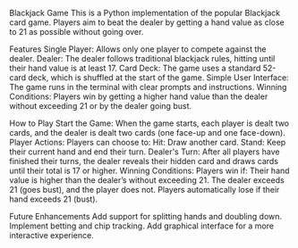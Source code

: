 Blackjack Game
This is a Python implementation of the popular Blackjack card game. Players aim to beat the dealer by getting a hand value as close to 21 as possible without going over.

Features
Single Player: Allows only one player to compete against the dealer.
Dealer: The dealer follows traditional blackjack rules, hitting until their hand value is at least 17.
Card Deck: The game uses a standard 52-card deck, which is shuffled at the start of the game.
Simple User Interface: The game runs in the terminal with clear prompts and instructions.
Winning Conditions: Players win by getting a higher hand value than the dealer without exceeding 21 or by the dealer going bust.



How to Play
Start the Game: When the game starts, each player is dealt two cards, and the dealer is dealt two cards (one face-up and one face-down).
Player Actions: Players can choose to:
Hit: Draw another card.
Stand: Keep their current hand and end their turn.
Dealer's Turn: After all players have finished their turns, the dealer reveals their hidden card and draws cards until their total is 17 or higher.
Winning Conditions: Players win if:
Their hand value is higher than the dealer’s without exceeding 21.
The dealer exceeds 21 (goes bust), and the player does not.
Players automatically lose if their hand exceeds 21 (bust).


Future Enhancements
Add support for splitting hands and doubling down.
Implement betting and chip tracking.
Add graphical interface for a more interactive experience.
